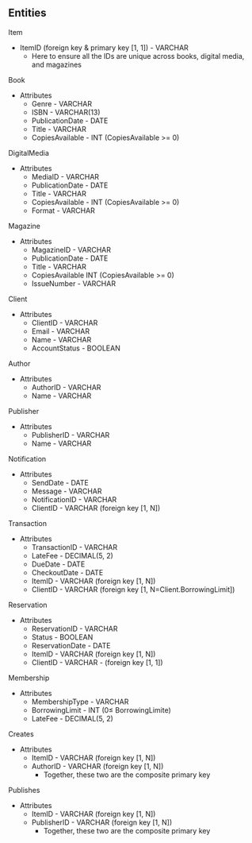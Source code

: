 ## Entities

Item

- ItemID (foreign key & primary key [1, 1]) - VARCHAR
    - Here to ensure all the IDs are unique across books, digital media, and magazines

Book

- Attributes
    - Genre - VARCHAR
    - ISBN - VARCHAR(13)
    - PublicationDate - DATE
    - Title - VARCHAR
    - CopiesAvailable - INT (CopiesAvailable >= 0)

DigitalMedia

- Attributes
    - MediaID - VARCHAR
    - PublicationDate - DATE
    - Title - VARCHAR
    - CopiesAvailable - INT (CopiesAvailable >= 0)
    - Format - VARCHAR

Magazine

- Attributes
    - MagazineID - VARCHAR
    - PublicationDate - DATE
    - Title - VARCHAR
    - CopiesAvailable INT (CopiesAvailable >= 0)
    - IssueNumber - VARCHAR

Client

- Attributes
    - ClientID - VARCHAR
    - Email - VARCHAR
    - Name - VARCHAR
    - AccountStatus - BOOLEAN

Author

- Attributes
    - AuthorID - VARCHAR
    - Name - VARCHAR

Publisher

- Attributes
    - PublisherID - VARCHAR
    - Name - VARCHAR

Notification

- Attributes
    - SendDate - DATE
    - Message - VARCHAR
    - NotificationID - VARCHAR
    - ClientID - VARCHAR (foreign key [1, N])

Transaction

- Attributes
    - TransactionID - VARCHAR
    - LateFee - DECIMAL(5, 2)
    - DueDate - DATE
    - CheckoutDate - DATE
    - ItemID - VARCHAR (foreign key [1, N])
    - ClientID - VARCHAR (foreign key [1, N=Client.BorrowingLimit])

Reservation

- Attributes
    - ReservationID - VARCHAR
    - Status - BOOLEAN
    - ReservationDate  - DATE
    - ItemID - VARCHAR (foreign key [1, N])
    - ClientID - VARCHAR - (foreign key [1, 1])

Membership

- Attributes
    - MembershipType - VARCHAR
    - BorrowingLimit - INT (0≤ BorrowingLimite)
    - LateFee - DECIMAL(5, 2)

Creates

- Attributes
    - ItemID - VARCHAR (foreign key [1, N])
    - AuthorID - VARCHAR (foreign key [1, N])
        - Together, these two are the composite primary key

Publishes

- Attributes
    - ItemID - VARCHAR (foreign key [1, N])
    - PublisherID  - VARCHAR (foreign key [1, N])
        - Together, these two are the composite primary key
